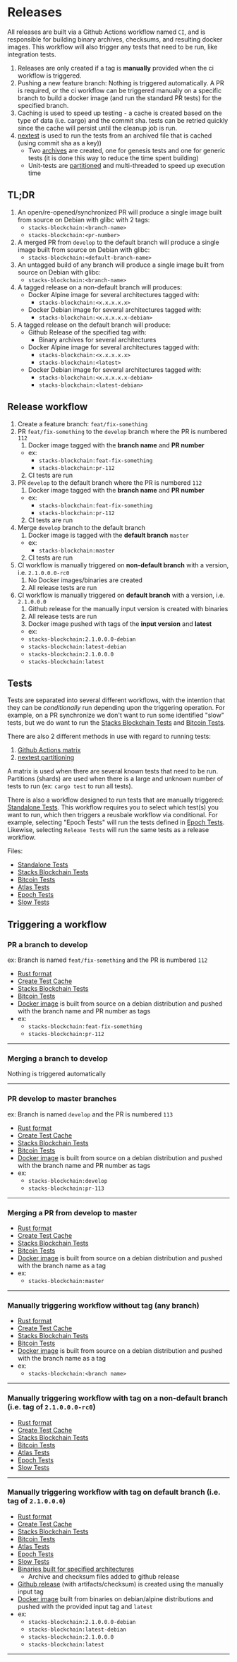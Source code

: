 # Releases

All releases are built via a Github Actions workflow named `CI`, and is responsible for building binary archives, checksums, and resulting docker images.
This workflow will also trigger any tests that need to be run, like integration tests.

1. Releases are only created if a tag is **manually** provided when the ci workflow is triggered.
2. Pushing a new feature branch: Nothing is triggered automatically. A PR is required, or the ci workflow can be triggered manually on a specific branch to build a docker image (and run the standard PR tests) for the specified branch.
3. Caching is used to speed up testing - a cache is created based on the type of data (i.e. cargo) and the commit sha. tests can be retried quickly since the cache will persist until the cleanup job is run.
4. [nextest](https://nexte.st/) is used to run the tests from an archived file that is cached (using commit sha as a key))
   - Two [archives](https://nexte.st/book/reusing-builds.html) are created, one for genesis tests and one for generic tests (it is done this way to reduce the time spent building)
   - Unit-tests are [partitioned](https://nexte.st/book/partitioning.html) and multi-threaded to speed up execution time

## TL;DR

1. An open/re-opened/synchronized PR will produce a single image built from source on Debian with glibc with 2 tags:
   - `stacks-blockchain:<branch-name>`
   - `stacks-blockchain:<pr-number>`
2. A merged PR from `develop` to the default branch will produce a single image built from source on Debian with glibc:
   - `stacks-blockchain:<default-branch-name>`
3. An untagged build of any branch will produce a single image built from source on Debian with glibc:
   - `stacks-blockchain:<branch-name>`
4. A tagged release on a non-default branch will produces:
   - Docker Alpine image for several architectures tagged with:
     - `stacks-blockchain:<x.x.x.x.x>`
   - Docker Debian image for several architectures tagged with:
     - `stacks-blockchain:<x.x.x.x.x-debian>`
5. A tagged release on the default branch will produce:
   - Github Release of the specified tag with:
     - Binary archives for several architectures
   - Docker Alpine image for several architectures tagged with:
     - `stacks-blockchain:<x.x.x.x.x>`
     - `stacks-blockchain:<latest>`
   - Docker Debian image for several architectures tagged with:
     - `stacks-blockchain:<x.x.x.x.x-debian>`
     - `stacks-blockchain:<latest-debian>`

## Release workflow

1. Create a feature branch: `feat/fix-something`
2. PR `feat/fix-something` to the `develop` branch where the PR is numbered `112`
   1. Docker image tagged with the **branch name** and **PR number**
   - ex:
     - `stacks-blockchain:feat-fix-something`
     - `stacks-blockchain:pr-112`
   2. CI tests are run
3. PR `develop` to the default branch where the PR is numbered `112`
   1. Docker image tagged with the **branch name** and **PR number**
   - ex:
     - `stacks-blockchain:feat-fix-something`
     - `stacks-blockchain:pr-112`
   2. CI tests are run
4. Merge `develop` branch to the default branch
   1. Docker image is tagged with the **default branch** `master`
   - ex:
     - `stacks-blockchain:master`
   2. CI tests are run
5. CI workflow is manually triggered on **non-default branch** with a version, i.e. `2.1.0.0.0-rc0`
   1. No Docker images/binaries are created
   2. All release tests are run
6. CI workflow is manually triggered on **default branch** with a version, i.e. `2.1.0.0.0`
   1. Github release for the manually input version is created with binaries
   2. All release tests are run
   3. Docker image pushed with tags of the **input version** and **latest**
   - ex:
   - `stacks-blockchain:2.1.0.0.0-debian`
   - `stacks-blockchain:latest-debian`
   - `stacks-blockchain:2.1.0.0.0`
   - `stacks-blockchain:latest`

## Tests

Tests are separated into several different workflows, with the intention that they can be _conditionally_ run depending upon the triggering operation. For example, on a PR synchronize we don't want to run some identified "slow" tests, but we do want to run the [Stacks Blockchain Tests](../.github/workflows/stacks-blockchain-tests.yml) and [Bitcoin Tests](../.github/workflows/bitcoin-tests.yml).

There are also 2 different methods in use with regard to running tests:

1. [Github Actions matrix](https://docs.github.com/en/actions/using-jobs/using-a-matrix-for-your-jobs)
2. [nextest partitioning](https://nexte.st/book/partitioning.html)

A matrix is used when there are several known tests that need to be run. Partitions (shards) are used when there is a large and unknown number of tests to run (ex: `cargo test` to run all tests).

There is also a workflow designed to run tests that are manually triggered: [Standalone Tests](../.github/workflows/standalone-tests.yml).
This workflow requires you to select which test(s) you want to run, which then triggers a reusbale workflow via conditional. For example, selecting "Epoch Tests" will run the tests defined in [Epoch Tests](../.github/workflows/epoch-tests.yml). Likewise, selecting `Release Tests` will run the same tests as a release workflow.

Files:

- [Standalone Tests](../.github/workflows/standalone-tests.yml)
- [Stacks Blockchain Tests](../.github/workflows/stacks-blockchain-tests.yml)
- [Bitcoin Tests](../.github/workflows/bitcoin-tests.yml)
- [Atlas Tests](../.github/workflows/atlas-tests.yml)
- [Epoch Tests](../.github/workflows/epoch-tests.yml)
- [Slow Tests](../.github/workflows/slow-tests.yml)

## Triggering a workflow

### PR a branch to develop

ex: Branch is named `feat/fix-something` and the PR is numbered `112`

- [Rust format](../.github/workflows/ci.yml)
- [Create Test Cache](../.github/workflows/create-cache.yml)
- [Stacks Blockchain Tests](../.github/workflows/stacks-blockchain-tests.yml)
- [Bitcoin Tests](../.github/workflows/bitcoin-tests.yml)
- [Docker image](../.github/workflows/image-build-source.yml) is built from source on a debian distribution and pushed with the branch name and PR number as tags
- ex:
  - `stacks-blockchain:feat-fix-something`
  - `stacks-blockchain:pr-112`

---

### Merging a branch to develop

Nothing is triggered automatically

---

### PR develop to master branches

ex: Branch is named `develop` and the PR is numbered `113`

- [Rust format](../.github/workflows/ci.yml)
- [Create Test Cache](../.github/workflows/create-cache.yml)
- [Stacks Blockchain Tests](../.github/workflows/stacks-blockchain-tests.yml)
- [Bitcoin Tests](../.github/workflows/bitcoin-tests.yml)
- [Docker image](../.github/workflows/image-build-source.yml) is built from source on a debian distribution and pushed with the branch name and PR number as tags
- ex:
  - `stacks-blockchain:develop`
  - `stacks-blockchain:pr-113`

---

### Merging a PR from develop to master

- [Rust format](../.github/workflows/ci.yml)
- [Create Test Cache](../.github/workflows/create-cache.yml)
- [Stacks Blockchain Tests](../.github/workflows/stacks-blockchain-tests.yml)
- [Bitcoin Tests](../.github/workflows/bitcoin-tests.yml)
- [Docker image](../.github/workflows/image-build-source.yml) is built from source on a debian distribution and pushed with the branch name as a tag
- ex:
  - `stacks-blockchain:master`

---

### Manually triggering workflow without tag (any branch)

- [Rust format](../.github/workflows/ci.yml)
- [Create Test Cache](../.github/workflows/create-cache.yml)
- [Stacks Blockchain Tests](../.github/workflows/stacks-blockchain-tests.yml)
- [Bitcoin Tests](../.github/workflows/bitcoin-tests.yml)
- [Docker image](../.github/workflows/image-build-source.yml) is built from source on a debian distribution and pushed with the branch name as a tag
- ex:
  - `stacks-blockchain:<branch name>`

---

### Manually triggering workflow with tag on a non-default branch (i.e. tag of `2.1.0.0.0-rc0`)

- [Rust format](../.github/workflows/ci.yml)
- [Create Test Cache](../.github/workflows/create-cache.yml)
- [Stacks Blockchain Tests](../.github/workflows/stacks-blockchain-tests.yml)
- [Bitcoin Tests](../.github/workflows/bitcoin-tests.yml)
- [Atlas Tests](../.github/workflows/atlas-tests.yml)
- [Epoch Tests](../.github/workflows/epoch-tests.yml)
- [Slow Tests](../.github/workflows/slow-tests.yml)

---

### Manually triggering workflow with tag on default branch (i.e. tag of `2.1.0.0.0`)

- [Rust format](../.github/workflows/ci.yml)
- [Create Test Cache](../.github/workflows/create-cache.yml)
- [Stacks Blockchain Tests](../.github/workflows/stacks-blockchain-tests.yml)
- [Bitcoin Tests](../.github/workflows/bitcoin-tests.yml)
- [Atlas Tests](../.github/workflows/atlas-tests.yml)
- [Epoch Tests](../.github/workflows/epoch-tests.yml)
- [Slow Tests](../.github/workflows/slow-tests.yml)
- [Binaries built for specified architectures](../.github/workflows/create-source-binary.yml)
  - Archive and checksum files added to github release
- [Github release](../.github/workflows/github-release.yml) (with artifacts/checksum) is created using the manually input tag
- [Docker image](../.github/workflows/image-build-binary.yml) built from binaries on debian/alpine distributions and pushed with the provided input tag and `latest`
- ex:
  - `stacks-blockchain:2.1.0.0.0-debian`
  - `stacks-blockchain:latest-debian`
  - `stacks-blockchain:2.1.0.0.0`
  - `stacks-blockchain:latest`

---
